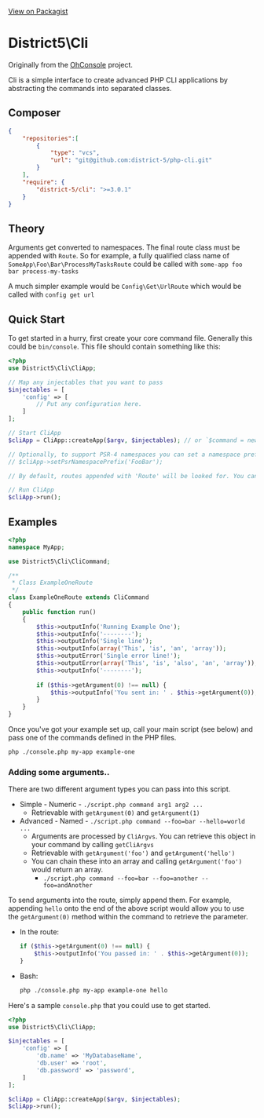 [View on Packagist](https://packagist.org/packages/rogerthomas84/ohconsole)

District5\Cli
=========

Originally from the [OhConsole](https://github.com/rogerthomas84/ohconsole) project.

Cli is a simple interface to create advanced PHP CLI applications by abstracting the commands into separated
classes.

Composer
-----------

```json
{
    "repositories":[
        {
            "type": "vcs",
            "url": "git@github.com:district-5/php-cli.git"
        }
    ],
    "require": {
        "district-5/cli": ">=3.0.1"
    }
}
```

Theory
-----------

Arguments get converted to namespaces. The final route class must be appended with `Route`. So for example, a fully
qualified class name of `SomeApp\Foo\Bar\ProcessMyTasksRoute` could be called with `some-app foo bar process-my-tasks`

A much simpler example would be `Config\Get\UrlRoute` which would be called with `config get url`

Quick Start
-----------

To get started in a hurry, first create your core command file. Generally this could be `bin/console`.
This file should contain something like this:

```php
<?php
use District5\Cli\CliApp;

// Map any injectables that you want to pass
$injectables = [
    'config' => [
        // Put any configuration here.
    ]
];

// Start CliApp
$cliApp = CliApp::createApp($argv, $injectables); // or `$command = new CliApp($argv, $injectables);`

// Optionally, to support PSR-4 namespaces you can set a namespace prefix:
// $cliApp->setPsrNamespacePrefix('FooBar');

// By default, routes appended with 'Route' will be looked for. You can change this to be something else:

// Run CliApp
$cliApp->run();
```


Examples
--------

```php
<?php
namespace MyApp;

use District5\Cli\CliCommand;

/**
 * Class ExampleOneRoute
 */
class ExampleOneRoute extends CliCommand
{
    public function run()
    {
        $this->outputInfo('Running Example One');
        $this->outputInfo('--------');
        $this->outputInfo('Single line');
        $this->outputInfo(array('This', 'is', 'an', 'array'));
        $this->outputError('Single error line!');
        $this->outputError(array('This', 'is', 'also', 'an', 'array'));
        $this->outputInfo('--------');
        
        if ($this->getArgument(0) !== null) {
            $this->outputInfo('You sent in: ' . $this->getArgument(0));
        }
    }
}
```

Once you've got your example set up, call your main script (see below) and pass one of the commands defined in the PHP
files.

```bash
php ./console.php my-app example-one
```

### Adding some arguments..

There are two different argument types you can pass into this script.
* Simple - Numeric - `./script.php command arg1 arg2 ...`
  * Retrievable with `getArgument(0)` and `getArgument(1)`
* Advanced - Named - `./script.php command --foo=bar --hello=world ...`
  * Arguments are processed by `CliArgvs`. You can retrieve this object in your command by calling `getCliArgvs`
  * Retrievable with `getArgument('foo')` and `getArgument('hello')`
  * You can chain these into an array and calling `getArgument('foo')` would return an array.
    * `./script.php command --foo=bar --foo=another --foo=andAnother`

To send arguments into the route, simply append them. For example, appending `hello` onto the end of the above script
would allow you to use the `getArgument(0)` method within the command to retrieve the parameter.

* In the route:
    ```php
    if ($this->getArgument(0) !== null) {
        $this->outputInfo('You passed in: ' . $this->getArgument(0));
    }
    ```

* Bash:
    ```bash
    php ./console.php my-app example-one hello
    ```

Here's a sample `console.php` that you could use to get started.

```php
<?php
use District5\Cli\CliApp;

$injectables = [
    'config' => [
        'db.name' => 'MyDatabaseName',
        'db.user' => 'root',
        'db.password' => 'password',
    ]
];

$cliApp = CliApp::createApp($argv, $injectables);
$cliApp->run();
```

